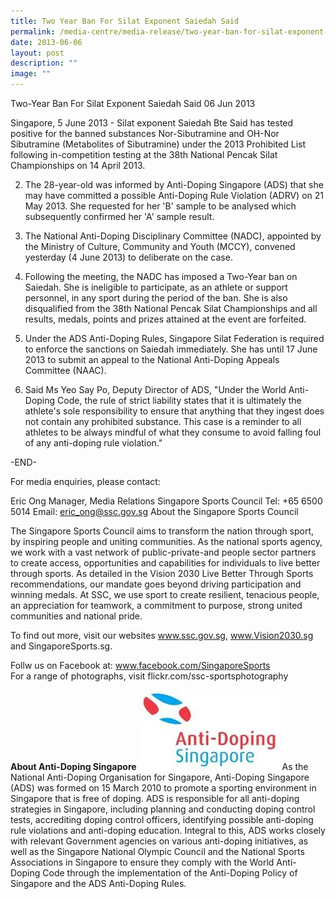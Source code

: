```yaml
---
title: Two Year Ban For Silat Exponent Saiedah Said
permalink: /media-centre/media-release/two-year-ban-for-silat-exponent-saiedah-said/
date: 2013-06-06
layout: post
description: ""
image: ""
---
```

Two-Year Ban For Silat Exponent Saiedah Said
06 Jun 2013


Singapore, 5 June 2013 - Silat exponent Saiedah Bte Said has tested positive for the banned substances Nor-Sibutramine and OH-Nor Sibutramine (Metabolites of Sibutramine) under the 2013 Prohibited List following in-competition testing at the 38th National Pencak Silat Championships on 14 April 2013.

2. The 28-year-old was informed by Anti-Doping Singapore (ADS) that she may have committed a possible Anti-Doping Rule Violation (ADRV) on 21 May 2013. She requested for her 'B' sample to be analysed which subsequently confirmed her 'A' sample result.

3. The National Anti-Doping Disciplinary Committee (NADC), appointed by the Ministry of Culture, Community and Youth (MCCY), convened yesterday (4 June 2013) to deliberate on the case.

4. Following the meeting, the NADC has imposed a Two-Year ban on Saiedah. She is ineligible to participate, as an athlete or support personnel, in any sport during the period of the ban. She is also disqualified from the 38th National Pencak Silat Championships and all results, medals, points and prizes attained at the event are forfeited.

5. Under the ADS Anti-Doping Rules, Singapore Silat Federation is required to enforce the sanctions on Saiedah immediately. She has until 17 June 2013 to submit an appeal to the National Anti-Doping Appeals Committee (NAAC).

6. Said Ms Yeo Say Po, Deputy Director of ADS, "Under the World Anti-Doping Code, the rule of strict liability states that it is ultimately the athlete's sole responsibility to ensure that anything that they ingest does not contain any prohibited substance. This case is a reminder to all athletes to be always mindful of what they consume to avoid falling foul of any anti-doping rule violation."

-END-

For media enquiries, please contact:

Eric Ong
Manager, Media Relations
Singapore Sports Council
Tel: +65 6500 5014
Email: eric_ong@ssc.gov.sg
About the Singapore Sports Council

The Singapore Sports Council aims to transform the nation through sport, by inspiring people and uniting communities. As the national sports agency, we work with a vast network of public-private-and people sector partners to create access, opportunities and capabilities for individuals to live better through sports. As detailed in the Vision 2030 Live Better Through Sports recommendations, our mandate goes beyond driving participation and winning medals. At SSC, we use sport to create resilient, tenacious people, an appreciation for teamwork, a commitment to purpose, strong united communities and national pride.

To find out more, visit our websites www.ssc.gov.sg, www.Vision2030.sg and SingaporeSports.sg.

Follw us on Facebook at: www.facebook.com/SingaporeSports
<br>
For a range of photographs, visit flickr.com/ssc-sportsphotography

**About Anti-Doping Singapore**
![](/images/Media%20Centre/Media%20Release/2013/June/ADS.jpeg)
As the National Anti-Doping Organisation for Singapore, Anti-Doping Singapore (ADS) was formed on 15 March 2010 to promote a sporting environment in Singapore that is free of doping. ADS is responsible for all anti-doping strategies in Singapore, including planning and conducting doping control tests, accrediting doping control officers, identifying possible anti-doping rule violations and anti-doping education. Integral to this, ADS works closely with relevant Government agencies on various anti-doping initiatives, as well as the Singapore National Olympic Council and the National Sports Associations in Singapore to ensure they comply with the World Anti- Doping Code through the implementation of the Anti-Doping Policy of Singapore and the ADS Anti-Doping Rules.
